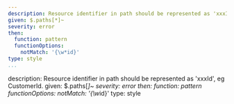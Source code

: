 ---
description: Resource identifier in path should be represented as 'xxxId', eg CustomerId.
given: $.paths[*]~
severity: error
then:
  function: pattern
  functionOptions:
    notMatch: '{\w*id}'
type: style
...description: Resource identifier in path should be represented as 'xxxId', eg CustomerId.
given: $.paths[*]~
severity: error
then:
  function: pattern
  functionOptions:
    notMatch: '{\w*id}'
type: style